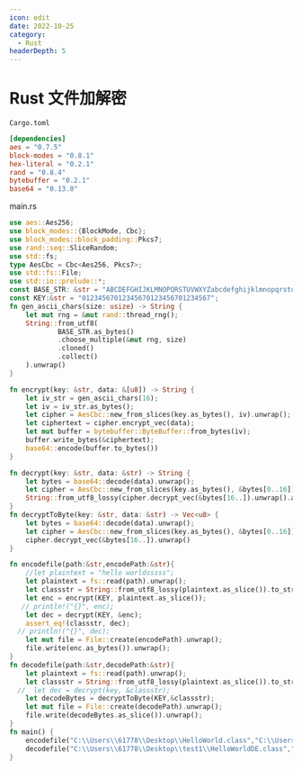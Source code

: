 ```yaml
---
icon: edit
date: 2022-10-25
category:
  - Rust
headerDepth: 5
---
```



# Rust 文件加解密
```Cargo.toml```
```toml
[dependencies]
aes = "0.7.5"
block-modes = "0.8.1"
hex-literal = "0.2.1"
rand = "0.8.4"
bytebuffer = "0.2.1"
base64 = "0.13.0"
```
main.rs
```rust
use aes::Aes256;
use block_modes::{BlockMode, Cbc};
use block_modes::block_padding::Pkcs7;
use rand::seq::SliceRandom;
use std::fs;
type AesCbc = Cbc<Aes256, Pkcs7>;
use std::fs::File;
use std::io::prelude::*;
const BASE_STR: &str = "ABCDEFGHIJKLMNOPQRSTUVWXYZabcdefghijklmnopqrstuvwxyz0123456789";
const KEY:&str = "01234567012345670123456701234567";
fn gen_ascii_chars(size: usize) -> String {
    let mut rng = &mut rand::thread_rng();
    String::from_utf8(
            BASE_STR.as_bytes()
            .choose_multiple(&mut rng, size)
            .cloned()
            .collect()
    ).unwrap()
}

fn encrypt(key: &str, data: &[u8]) -> String {
    let iv_str = gen_ascii_chars(16);
    let iv = iv_str.as_bytes();
    let cipher = AesCbc::new_from_slices(key.as_bytes(), iv).unwrap();
    let ciphertext = cipher.encrypt_vec(data);
    let mut buffer = bytebuffer::ByteBuffer::from_bytes(iv);
    buffer.write_bytes(&ciphertext);
    base64::encode(buffer.to_bytes())
}

fn decrypt(key: &str, data: &str) -> String {
    let bytes = base64::decode(data).unwrap();
    let cipher = AesCbc::new_from_slices(key.as_bytes(), &bytes[0..16]).unwrap();
    String::from_utf8_lossy(cipher.decrypt_vec(&bytes[16..]).unwrap().as_slice()).to_string()
}
fn decryptToByte(key: &str, data: &str) -> Vec<u8> {
    let bytes = base64::decode(data).unwrap();
    let cipher = AesCbc::new_from_slices(key.as_bytes(), &bytes[0..16]).unwrap();
    cipher.decrypt_vec(&bytes[16..]).unwrap()
}

fn encodefile(path:&str,encodePath:&str){
    //let plaintext = "hello worldsssss";
    let plaintext = fs::read(path).unwrap();
    let classstr = String::from_utf8_lossy(plaintext.as_slice()).to_string();
    let enc = encrypt(KEY, plaintext.as_slice());
   // println!("{}", enc);
    let dec = decrypt(KEY, &enc);
    assert_eq!(classstr, dec);
  // println!("{}", dec);
    let mut file = File::create(encodePath).unwrap();
    file.write(enc.as_bytes()).unwrap();
}
fn decodefile(path:&str,decodePath:&str){
    let plaintext = fs::read(path).unwrap();
    let classstr = String::from_utf8_lossy(plaintext.as_slice()).to_string();
  //  let dec = decrypt(key, &classstr);
    let decodeBytes = decryptToByte(KEY,&classstr);
    let mut file = File::create(decodePath).unwrap();
    file.write(decodeBytes.as_slice()).unwrap();
}
fn main() {
    encodefile("C:\\Users\\61778\\Desktop\\HelloWorld.class","C:\\Users\\61778\\Desktop\\test1\\HelloWorldDE.class");
    decodefile("C:\\Users\\61778\\Desktop\\test1\\HelloWorldDE.class","C:\\Users\\61778\\Desktop\\test1\\HelloWorld.class");
}
```